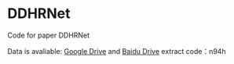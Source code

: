 # DDHRNet
Code for paper DDHRNet

Data is avaliable: [Google Drive](https://drive.google.com/file/d/1DAojDL2IjuJjW5fJLFCxj0cPqNOdHRzI/view?usp=sharing) and [Baidu Drive](https://pan.baidu.com/s/16-wNSiho5_x_Oh8g_0109w?pwd=n94h) extract code：n94h
